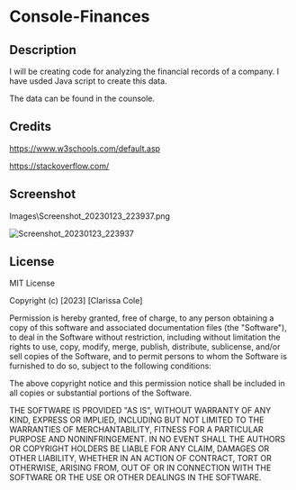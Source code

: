 # Console-Finances

## Description

I will be creating code for analyzing the financial records of a company. I have usded Java script to create this data.

The data can be found in the counsole.


## Credits

https://www.w3schools.com/default.asp

https://stackoverflow.com/





## Screenshot

Images\Screenshot_20230123_223937.png 


![Screenshot_20230123_223937](https://user-images.githubusercontent.com/105446766/214174316-6173f4b1-d9d6-4074-94bd-5613722a25cb.png)


## License

MIT License

Copyright (c) [2023] [Clarissa Cole]

Permission is hereby granted, free of charge, to any person obtaining a copy
of this software and associated documentation files (the "Software"), to deal
in the Software without restriction, including without limitation the rights
to use, copy, modify, merge, publish, distribute, sublicense, and/or sell
copies of the Software, and to permit persons to whom the Software is
furnished to do so, subject to the following conditions:

The above copyright notice and this permission notice shall be included in all
copies or substantial portions of the Software.

THE SOFTWARE IS PROVIDED "AS IS", WITHOUT WARRANTY OF ANY KIND, EXPRESS OR
IMPLIED, INCLUDING BUT NOT LIMITED TO THE WARRANTIES OF MERCHANTABILITY,
FITNESS FOR A PARTICULAR PURPOSE AND NONINFRINGEMENT. IN NO EVENT SHALL THE
AUTHORS OR COPYRIGHT HOLDERS BE LIABLE FOR ANY CLAIM, DAMAGES OR OTHER
LIABILITY, WHETHER IN AN ACTION OF CONTRACT, TORT OR OTHERWISE, ARISING FROM,
OUT OF OR IN CONNECTION WITH THE SOFTWARE OR THE USE OR OTHER DEALINGS IN THE
SOFTWARE.
